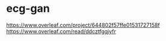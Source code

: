 # ecg-gan

https://www.overleaf.com/project/644802f57ffe01531727158f
https://www.overleaf.com/read/ddcztfgqjyfr
